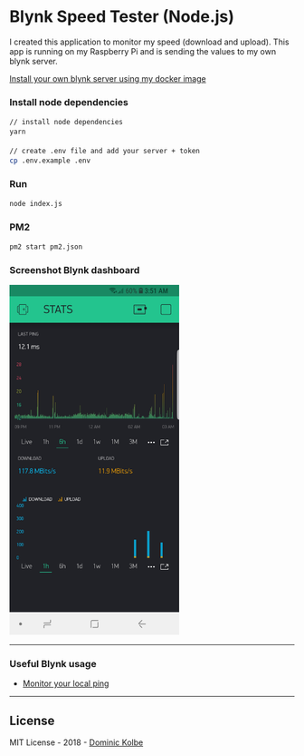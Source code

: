 # Blynk Speed Tester (Node.js)

I created this application to monitor my speed (download and upload). This app is running on my Raspberry Pi and is sending the values to my own blynk server.

[Install your own blynk server using my docker image](https://github.com/dominickolbe/blynk-server-dockerized)

### Install node dependencies

```bash
// install node dependencies
yarn

// create .env file and add your server + token
cp .env.example .env
```

### Run

```bash
node index.js
```

### PM2

```bash
pm2 start pm2.json
```

### Screenshot Blynk dashboard

<img src="screenshot.jpg" width="300">

___

### Useful Blynk usage

- [Monitor your local ping](https://github.com/dominickolbe/blynk-ping)

___

## License

MIT License - 2018 - [Dominic Kolbe](https://dominickolbe.dk)

